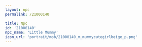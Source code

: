 ```yaml
---
layout: npc
permalink: /21000140

title: Npc
id: '21000140'
npc_name: 'Little Mummy'
icon_url: 'portrait/mob/21000140_m_mummycutegirlbeige_p.png'
---
```

